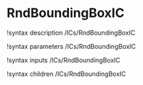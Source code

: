 <!-- MOOSE Documentation Stub: Remove this when content is added. -->

# RndBoundingBoxIC

!syntax description /ICs/RndBoundingBoxIC

!syntax parameters /ICs/RndBoundingBoxIC

!syntax inputs /ICs/RndBoundingBoxIC

!syntax children /ICs/RndBoundingBoxIC
